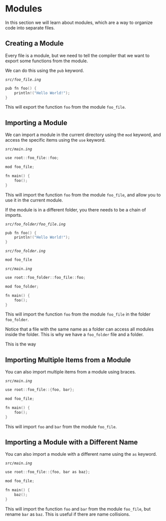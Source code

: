 # Modules

In this section we will learn about modules, which are a way to organize code into separate files.

## Creating a Module

Every file is a module, but we need to tell the compiler that we want to export some functions from the module.

We can do this using the `pub` keyword.

_`src/foo_file.ing`_
```C
pub fn foo() {
    println!("Hello World!");
}
```

This will export the function `foo` from the module `foo_file`.

## Importing a Module

We can import a module in the current directory using the `mod` keyword, and access the specific items using the `use` keyword.

_`src/main.ing`_
```C
use root::foo_file::foo; 

mod foo_file;

fn main() {
    foo();
}
```

This will import the function `foo` from the module `foo_file`, and allow you to use it in the current module.

If the module is in a different folder, you there needs to be a chain of imports.

_`src/foo_folder/foo_file.ing`_
```C
pub fn foo() {
    println!("Hello World!");
}
```

_`src/foo_folder.ing`_
```C
mod foo_file
```

_`src/main.ing`_
```C
use root::foo_folder::foo_file::foo; 

mod foo_folder;

fn main() {
    foo();
}
```

This will import the function `foo` from the module `foo_file` in the folder `foo_folder`.

Notice that a file with the same name as a folder can access all modules inside the folder. This is why we have a `foo_folder` file and a folder.

This is the way 

## Importing Multiple Items from a Module

You can also import multiple items from a module using braces.

_`src/main.ing`_
```C
use root::foo_file::{foo, bar}; 

mod foo_file;

fn main() {
    foo();
}
```

This will import `foo` and `bar` from the module `foo_file`.

## Importing a Module with a Different Name

You can also import a module with a different name using the `as` keyword.

_`src/main.ing`_
```C
use root::foo_file::{foo, bar as baz}; 

mod foo_file;

fn main() {
    baz();
}
```

This will import the function `foo` and `bar` from the module `foo_file`, but rename `bar` as `baz`. This is useful if there are name collisions.